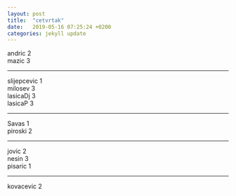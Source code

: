 ```yaml
---
layout: post
title:  "cetvrtak"
date:   2019-05-16 07:25:24 +0200
categories: jekyll update
---
```



andric 2  
mazic 3  

***

slijepcevic 1  
milosev 3  
lasicaDj 3  
lasicaP 3  


***

Savas 1  
piroski 2  

***

jovic 2  
nesin 3  
pisaric 1  

***

kovacevic 2  